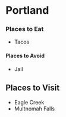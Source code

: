 # Portland

### Places to Eat
- Tacos

#### Places to Avoid
- Jail

## Places to Visit
- Eagle Creek
- Multnomah Falls
